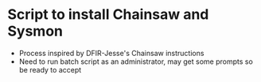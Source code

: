 # Script to install Chainsaw and Sysmon

- Process inspired by DFIR-Jesse's Chainsaw instructions
- Need to run batch script as an administrator, may get some prompts so be ready to accept
